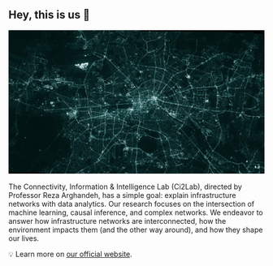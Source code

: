 ## Hey, this is us 👋

![](https://raw.githubusercontent.com/Ci2Lab/.github/main/profile/background.jpg)


The Connectivity, Information & Intelligence Lab (Ci2Lab), directed by Professor Reza Arghandeh, has a simple goal: explain infrastructure networks with data analytics. 
Our research focuses on the intersection of machine learning, causal inference, and complex networks. 
We endeavor to answer how infrastructure networks are interconnected, how the environment impacts them (and the other way around), and how they shape our lives. 

💡 Learn more on [our official website](https://www.ci2lab.com/).  
